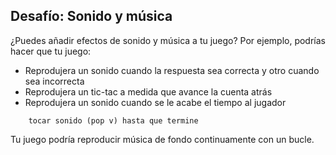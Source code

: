 ## Desafío: Sonido y música

¿Puedes añadir efectos de sonido y música a tu juego? Por ejemplo, podrías hacer que tu juego:

+ Reprodujera un sonido cuando la respuesta sea correcta y otro cuando sea incorrecta
+ Reprodujera un tic-tac a medida que avance la cuenta atrás
+ Reprodujera un sonido cuando se le acabe el tiempo al jugador

```blocks3
    tocar sonido (pop v) hasta que termine
```

Tu juego podría reproducir música de fondo continuamente con un bucle.